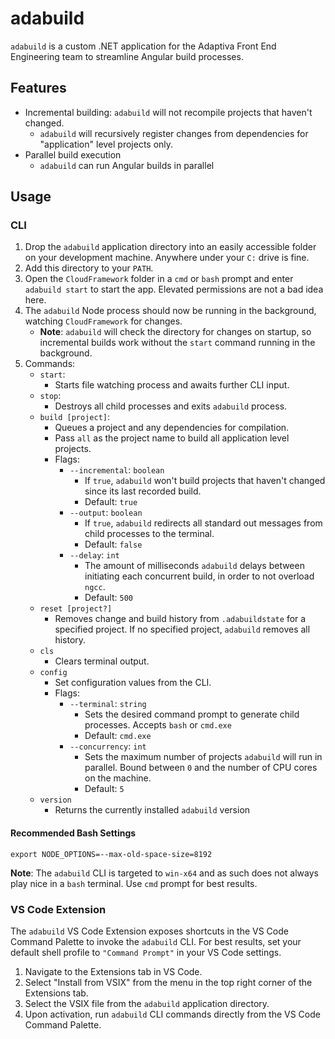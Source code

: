 # adabuild
`adabuild` is a custom .NET application for the Adaptiva Front End Engineering team to streamline Angular build processes.

## Features
 - Incremental building: `adabuild` will not recompile projects that haven't changed.
   - `adabuild` will recursively register changes from dependencies for "application" level projects only.
 - Parallel build execution
   - `adabuild` can run Angular builds in parallel

## Usage

### CLI
 1. Drop the `adabuild` application directory into an easily accessible folder on your development machine. Anywhere under your `C:` drive is fine.
 2. Add this directory to your `PATH`.
 3. Open the `CloudFramework` folder in a `cmd` or `bash` prompt and enter `adabuild start` to start the app. Elevated permissions are not a bad idea here.
 4. The `adabuild` Node process should now be running in the background, watching `CloudFramework` for changes.
    - **Note**: `adabuild` will check the directory for changes on startup, so incremental builds work without the `start` command running in the background.
 5. Commands:
    - `start`:
      - Starts file watching process and awaits further CLI input.
    - `stop`:
      - Destroys all child processes and exits `adabuild` process.
    - `build [project]`:
      - Queues a project and any dependencies for compilation.
	  - Pass `all` as the project name to build all application level projects.
	  - Flags:
        - `--incremental`: `boolean`
          - If `true`, `adabuild` won't build projects that haven't changed since its last recorded build.
          - Default: `true`
        - `--output`: `boolean`
          - If `true`, `adabuild` redirects all standard out messages from child processes to the terminal.
          - Default: `false`
		- `--delay`: `int`
		  - The amount of milliseconds `adabuild` delays between initiating each concurrent build, in order to not overload `ngcc`.
		  - Default: `500`
    - `reset [project?]`
      - Removes change and build history from `.adabuildstate` for a specified project. If no specified project, `adabuild` removes all history.
    - `cls`
      - Clears terminal output.
    - `config`
      - Set configuration values from the CLI.
      - Flags:
        - `--terminal`: `string`
          - Sets the desired command prompt to generate child processes. Accepts `bash` or `cmd.exe`
          - Default: `cmd.exe`
        - `--concurrency`: `int`
          - Sets the maximum number of projects `adabuild` will run in parallel. Bound between `0` and the number of CPU cores on the machine.
		  - Default: `5`
    - `version`
      - Returns the currently installed `adabuild` version

#### Recommended Bash Settings
```
export NODE_OPTIONS=--max-old-space-size=8192
```

**Note**: The `adabuild` CLI is targeted to `win-x64` and as such does not always play nice in a `bash` terminal. Use `cmd` prompt for best results.

### VS Code Extension
The `adabuild` VS Code Extension exposes shortcuts in the VS Code Command Palette to invoke the `adabuild` CLI. For best results, set your default shell profile to `"Command Prompt"` in your VS Code settings.

 1. Navigate to the Extensions tab in VS Code.
 2. Select "Install from VSIX" from the menu in the top right corner of the Extensions tab.
 3. Select the VSIX file from the `adabuild` application directory.
 4. Upon activation, run `adabuild` CLI commands directly from the VS Code Command Palette.
